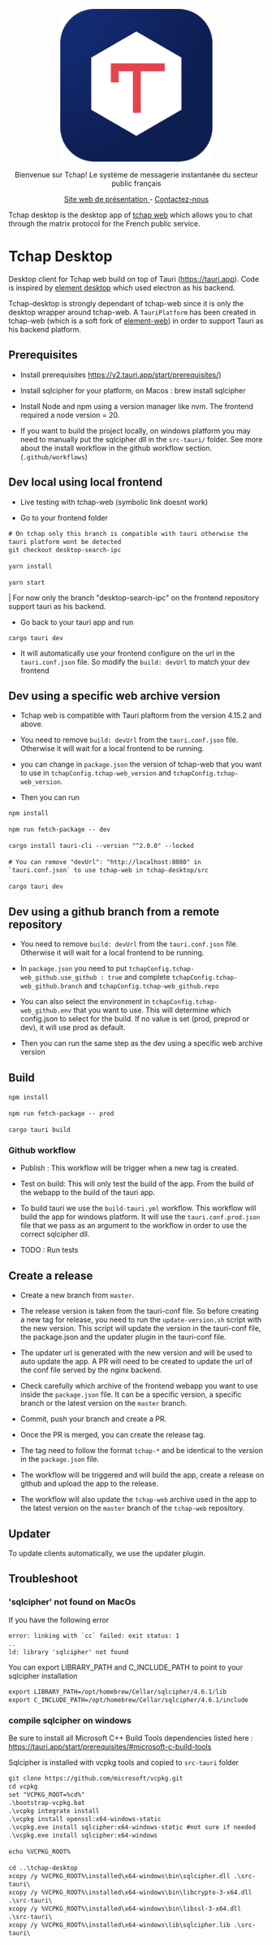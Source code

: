 
<p align="center">
  <a href="https://github.com/tchapgouv">
    <img alt="tchap-logo" src="./src-tauri/icons/128x128@2x.png" width="300" />
  </a>
</p>

<p align="center">
  Bienvenue sur Tchap! Le système de messagerie instantanée du secteur public français
</p>

<p align="center">
  <a href="https://tchap.numerique.gouv.fr">
    Site web de présentation
  </a> - 
  <a href="mailto:contact@tchap.beta.gouv.fr">
    Contactez-nous
  </a>
</p>

Tchap desktop is the desktop app of [tchap web](https://github.com/tchapgouv/tchap-web-v4) which allows you to chat through the matrix protocol for the French public service.

# Tchap Desktop

Desktop client for Tchap web build on top of Tauri (https://tauri.app). Code is inspired by [element desktop](https://github.com/element-hq/element-desktop) which used electron as his backend.

Tchap-desktop is strongly dependant of tchap-web since it is only the desktop wrapper around tchap-web.
A `TauriPlatform` has been created in tchap-web (which is a soft fork of [element-web](https://github.com/element-hq/element-web)) in order to support Tauri as his backend platform.

## Prerequisites

- Install prerequisites https://v2.tauri.app/start/prerequisites/)

- Install sqlcipher for your platform, on Macos : brew install sqlcipher

- Install Node and npm using a version manager like nvm. The frontend required a node version = 20.

- If you want to build the project locally, on windows platform you may  need to manually put the sqlcipher dll in the `src-tauri/` folder. See more about the install workflow in the github workflow section. (`.github/workflows`)

## Dev local using local frontend

- Live testing with tchap-web (symbolic link doesnt work)

- Go to your frontend folder

```
# On tchap only this branch is compatible with tauri otherwise the tauri platform wont be detected
git checkout desktop-search-ipc

yarn install

yarn start
```

| For now only the branch "desktop-search-ipc" on the frontend repository support tauri as his backend.

- Go back to your tauri app and run 

```
cargo tauri dev

```

- It will automatically use your frontend configure on the url in the `tauri.conf.json` file. So modify the `build: devUrl` to match your dev frontend


## Dev using a specific web archive version
- Tchap web is compatible with Tauri plaftorm from the version 4.15.2 and above.

- You need to remove `build: devUrl` from the `tauri.conf.json` file. Otherwise it will wait for a local frontend to be running.

- you can change in `package.json` the version of tchap-web that you want to use in `tchapConfig.tchap-web_version` and `tchapConfig.tchap-web_version`. 

- Then you can run

```
npm install

npm run fetch-package -- dev

cargo install tauri-cli --version "^2.0.0" --locked

# You can remove "devUrl": "http://localhost:8080" in `tauri.conf.json` to use tchap-web in tchap-desktop/src

cargo tauri dev

```

## Dev using a github branch from a remote repository
- You need to remove `build: devUrl` from the `tauri.conf.json` file. Otherwise it will wait for a local frontend to be running.

- In `package.json` you need to put  `tchapConfig.tchap-web_github.use_github : true` and complete `tchapConfig.tchap-web_github.branch` and `tchapConfig.tchap-web_github.repo` 

- You can also select the environment in `tchapConfig.tchap-web_github.env` that you want to use. This will determine which config.json to select for the build. If no value is set (prod, preprod or dev), it will use prod as default.

- Then you can run the same step as the dev using a specific web archive version


## Build
```
npm install

npm run fetch-package -- prod

cargo tauri build

```



### Github workflow
- Publish : This workflow will be trigger when a new tag is created.

- Test on build: This will only test the build of the app. From the build of the webapp to the build of the tauri app.

- To build tauri we use the `build-tauri.yml` workflow. This workflow will build the app for windows platform. It will use the `tauri.conf.prod.json` file that we pass as an argument to the workflow in order to use the correct sqlcipher dll.

- TODO : Run tests

## Create a release 
- Create a new branch from `master`.

- The release version is taken from the tauri-conf file. So before creating a new tag for release, you need to run the `update-version.sh` script with the new version. This script will update the version in the tauri-conf file, the package.json and the updater plugin in the tauri-conf file.

- The updater url is generated with the new version and will be used to auto update the app. A PR will need to be created to update the url of the conf file served by the nginx backend.

- Check carefully which archive of the frontend webapp you want to use inside the `package.json` file. It can be a specific version, a specific branch or the latest version on the `master` branch.

- Commit, push your branch and create a PR.

- Once the PR is merged, you can create the release tag.

- The tag need to follow the format `tchap-*` and be identical to the version in the `package.json` file.

- The workflow will be triggered and will build the app, create a release on github and upload the app to the release.

- The workflow will also update the `tchap-web` archive used in the app to the latest version on the `master` branch of the `tchap-web` repository.

## Updater
To update clients automatically, we use the updater plugin.


## Troubleshoot

### 'sqlcipher' not found on MacOs
If you have the following error 
```
error: linking with `cc` failed: exit status: 1
..
ld: library 'sqlcipher' not found
```

You can export LIBRARY_PATH and C_INCLUDE_PATH to point to your sqlcipher installation
```
export LIBRARY_PATH=/opt/homebrew/Cellar/sqlcipher/4.6.1/lib
export C_INCLUDE_PATH=/opt/homebrew/Cellar/sqlcipher/4.6.1/include
```


### compile sqlcipher on windows

Be sure to install all Microsoft C++ Build Tools dependencies listed here : https://tauri.app/start/prerequisites/#microsoft-c-build-tools


Sqlcipher is installed with vcpkg tools and copied to `src-tauri` folder

```
git clone https://github.com/microsoft/vcpkg.git
cd vcpkg
set "VCPKG_ROOT=%cd%"
.\bootstrap-vcpkg.bat
.\vcpkg integrate install
.\vcpkg install openssl:x64-windows-static
.\vcpkg.exe install sqlcipher:x64-windows-static #not sure if needed
.\vcpkg.exe install sqlcipher:x64-windows

echo %VCPKG_ROOT%

cd ..\tchap-desktop
xcopy /y %VCPKG_ROOT%\installed\x64-windows\bin\sqlcipher.dll .\src-tauri\
xcopy /y %VCPKG_ROOT%\installed\x64-windows\bin\libcrypto-3-x64.dll .\src-tauri\
xcopy /y %VCPKG_ROOT%\installed\x64-windows\bin\libssl-3-x64.dll .\src-tauri\
xcopy /y %VCPKG_ROOT%\installed\x64-windows\lib\sqlcipher.lib .\src-tauri\
```
